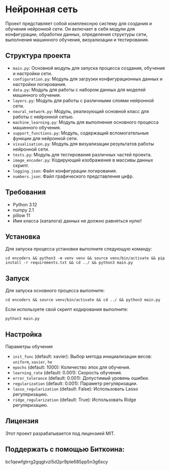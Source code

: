 # Нейронная сеть
Проект представляет собой комплексную систему для создания и обучения нейронной сети. Он включает в себя модули для конфигурации, обработки данных, определения структуры сети, выполнения машинного обучения, визуализации и тестирования.

## Структура проекта

- `main.py`: Основной модуль для запуска процесса создания, обучения и настройки сети.
- `configuration.py`: Модуль для загрузки конфигурационных данных и настройки логирования.
- `data.py`: Модуль для работы с набором данных для моделей машинного обучения.
- `layers.py`: Модуль для работы с различными слоями нейронной сети.
- `neural_network.py`: Модуль, реализующий основной класс для работы с нейронной сетью.
- `machine_learning.py`: Модуль для выполнения основного процесса машинного обучения.
- `support_functions.py`: Модуль, содержащий вспомогательные функции для нейронной сети.
- `visualisation.py`: Модуль для визуализации результатов работы нейронной сети.
- `tests.py`: Модуль для тестирования различных частей проекта.
- `image_encoder.py`: Кодирующий изображения в массивы данных скрипт.
- `logging.json`: Файл конфигурации логирования.
- `numbers.json`: Файл графического представления цифр.

## Требования

- Python 3.12
- numpy 2.1
- pillow 11
- Имя класса (каталога) данных не должно равняться нулю!

## Установка
Для запуска процесса установки выполните следующую команду:
```console
cd encoders && python3 -m venv venv && source venv/bin/activate && pip install -r requirements.txt && cd ../ && python3 main.py
```

## Запуск

Для запуска основного процесса выполните:
```console
cd encoders && source venv/bin/activate && cd ../ && python3 main.py
```
Если используете свой скрипт кодирования выполните:
```console
python3 main.py
```

## Настройка

Параметры обучения

- `init_func` (default: xavier): Выбор метода инициализации весов: `uniform`, `xavier`, `he`
- `epochs` (default: 1000): Количество эпох для обучения.
- `learning_rate` (default: 0.001): Скорость обучения.
- `error_tolerance` (default: 0.001): Допустимый уровень ошибки.
- `regularization` (default: 0.001): Параметр регуляризации.
- `lasso_regularization` (default: False): Использовать Lasso регуляризацию.
- `ridge_regularization` (default: True): Использовать Ridge регуляризацию.

## Лицензия

Этот проект разрабатывается под лицензией MIT.

## Поддержать с помощью Биткоина:

bc1qewfgtrrg2gqgtvzl5d2pr9pte685pp5n3g6scy
